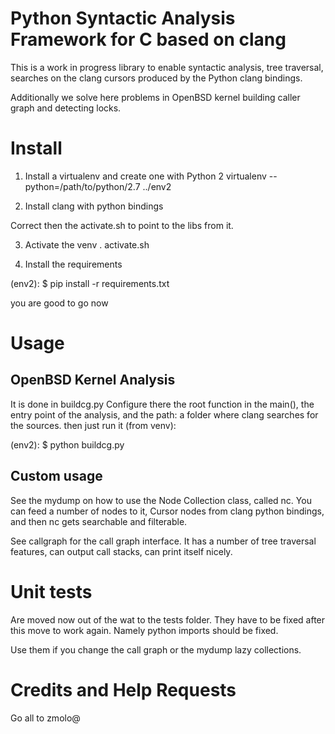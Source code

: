 # Python Syntactic Analysis Framework for C based on clang

This is a work in progress library to enable syntactic analysis, tree traversal, searches on the clang cursors
produced by the Python clang bindings.

Additionally we solve here problems in OpenBSD kernel building caller graph and detecting locks.

# Install

1. Install a virtualenv and create one with Python 2 
virtualenv --python=/path/to/python/2.7 ../env2

2. Install clang with python bindings

Correct then the activate.sh to point to the libs from it.

3. Activate the venv
. activate.sh

4. Install the requirements

(env2): $ pip install -r requirements.txt


you are good to go now


# Usage

## OpenBSD Kernel Analysis

It is done in buildcg.py 
Configure there the root function in the main(), the entry point of the analysis, and the path: a folder where clang searches for the sources.
then just run it (from venv):

(env2): $ python buildcg.py

## Custom usage

See the mydump on how to use the Node Collection class, called nc. 
You can feed a number of nodes to it, Cursor nodes from clang python bindings, and then  nc gets searchable and filterable.

See callgraph for the call graph interface. It has a number of tree traversal features, can output call stacks, can print itself 
nicely.


# Unit tests

Are moved now out of the wat to the tests folder. They have to be fixed after this move to work again. 
Namely python imports should be fixed. 

Use them if you change the call graph or the mydump lazy collections.

# Credits and Help Requests

Go all to zmolo@

